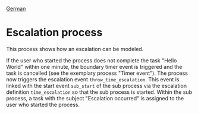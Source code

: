 [German](README_de.md)

# Escalation process

This process shows how an escalation can be modeled.

If the user who started the process does not complete the task "Hello World" within one minute, the boundary timer event is triggered and the task is cancelled (see the exemplary process "Timer event").
The process now triggers the escalation event `throw_time_escalation`.
This event is linked with the start event `sub_start` of the sub process via the escalation definition `time_escalation` so that the sub process is started.
Within the sub process, a task with the subject "Escalation occurred" is assigned to the user who started the process.
